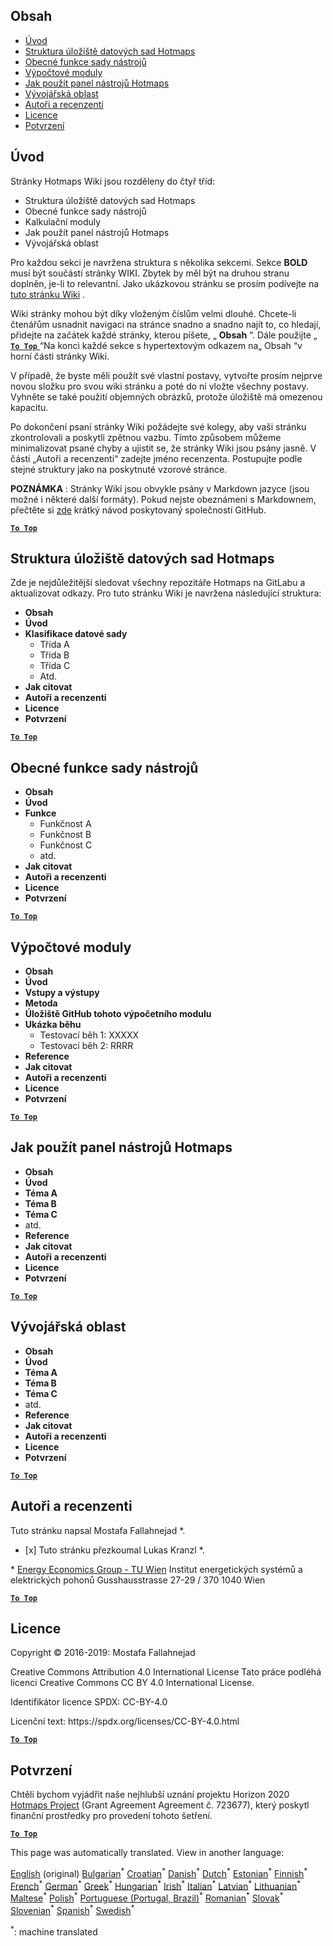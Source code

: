 <h2> Obsah </h2><ul><li> <a href="#Introduction">Úvod</a> </li><li> <a href="#Hotmaps-data-set-repository-structure">Struktura úložiště datových sad Hotmaps</a> </li><li> <a href="#General-functionalities-of-the-toolbox">Obecné funkce sady nástrojů</a> </li><li> <a href="#Calculation-modules">Výpočtové moduly</a> </li><li> <a href="#How-to-apply-the-Hotmaps-toolbox">Jak použít panel nástrojů Hotmaps</a> </li><li> <a href="#Developers-area">Vývojářská oblast</a> </li><li> <a href="#authors-and-reviewers">Autoři a recenzenti</a> </li><li> <a href="#license">Licence</a> </li><li> <a href="#acknowledgement">Potvrzení</a> </li></ul><h2> Úvod </h2><p> Stránky Hotmaps Wiki jsou rozděleny do čtyř tříd: </p><ul><li> Struktura úložiště datových sad Hotmaps </li><li> Obecné funkce sady nástrojů </li><li> Kalkulační moduly </li><li> Jak použít panel nástrojů Hotmaps </li><li> Vývojářská oblast </li></ul><p> Pro každou sekci je navržena struktura s několika sekcemi. Sekce <strong>BOLD</strong> musí být součástí stránky WIKI. Zbytek by měl být na druhou stranu doplněn, je-li to relevantní. Jako ukázkovou stránku se prosím podívejte na <a href="https://github.com/HotMaps/hotmaps_wiki/wiki/CM-District-heating-potential-user-defined-thresholds">tuto stránku Wiki</a> . </p><p> Wiki stránky mohou být díky vloženým číslům velmi dlouhé. Chcete-li čtenářům usnadnit navigaci na stránce snadno a snadno najít to, co hledají, přidejte na začátek každé stránky, kterou píšete, „ <strong>Obsah</strong> “. Dále použijte „ <ins> <code><strong><a href="#table-of-contents">To Top</a></strong></code> </ins> “Na konci každé sekce s hypertextovým odkazem na„ Obsah “v horní části stránky Wiki. </p><p> V případě, že byste měli použít své vlastní postavy, vytvořte prosím nejprve novou složku pro svou wiki stránku a poté do ní vložte všechny postavy. Vyhněte se také použití objemných obrázků, protože úložiště má omezenou kapacitu. </p><p> Po dokončení psaní stránky Wiki požádejte své kolegy, aby vaši stránku zkontrolovali a poskytli zpětnou vazbu. Tímto způsobem můžeme minimalizovat psané chyby a ujistit se, že stránky Wiki jsou psány jasně. V části „Autoři a recenzenti“ zadejte jméno recenzenta. Postupujte podle stejné struktury jako na poskytnuté vzorové stránce. </p><p> <strong>POZNÁMKA</strong> : Stránky Wiki jsou obvykle psány v Markdown jazyce (jsou možné i některé další formáty). Pokud nejste obeznámeni s Markdownem, přečtěte si <a href="https://guides.github.com/features/mastering-markdown/">zde</a> krátký návod poskytovaný společností GitHub. </p><p><ins> <code><strong><a href="#table-of-contents">To Top</a></strong></code> </ins> </p><h2> Struktura úložiště datových sad Hotmaps </h2><p> Zde je nejdůležitější sledovat všechny repozitáře Hotmaps na GitLabu a aktualizovat odkazy. Pro tuto stránku Wiki je navržena následující struktura: </p><ul><li> <strong>Obsah</strong> </li><li> <strong>Úvod</strong> </li><li> <strong>Klasifikace datové sady</strong> <ul><li> Třída A </li><li> Třída B </li><li> Třída C </li><li> Atd. </li></ul></li><li> <strong>Jak citovat</strong> </li><li> <strong>Autoři a recenzenti</strong> </li><li> <strong>Licence</strong> </li><li> <strong>Potvrzení</strong> </li></ul><p><ins> <code><strong><a href="#table-of-contents">To Top</a></strong></code> </ins> </p><h2> Obecné funkce sady nástrojů </h2><ul><li> <strong>Obsah</strong> </li><li> <strong>Úvod</strong> </li><li> <strong>Funkce</strong> <ul><li> Funkčnost A </li><li> Funkčnost B </li><li> Funkčnost C </li><li> atd. </li></ul></li><li> <strong>Jak citovat</strong> </li><li> <strong>Autoři a recenzenti</strong> </li><li> <strong>Licence</strong> </li><li> <strong>Potvrzení</strong> </li></ul><p><ins> <code><strong><a href="#table-of-contents">To Top</a></strong></code> </ins> </p><h2> Výpočtové moduly </h2><ul><li> <strong>Obsah</strong> </li><li> <strong>Úvod</strong> </li><li> <strong>Vstupy a výstupy</strong> </li><li> <strong>Metoda</strong> </li><li> <strong>Úložiště GitHub tohoto výpočetního modulu</strong> </li><li> <strong>Ukázka běhu</strong> <ul><li> Testovací běh 1: XXXXX </li><li> Testovací běh 2: RRRR </li></ul></li><li> <strong>Reference</strong> </li><li> <strong>Jak citovat</strong> </li><li> <strong>Autoři a recenzenti</strong> </li><li> <strong>Licence</strong> </li><li> <strong>Potvrzení</strong> </li></ul><p><ins> <code><strong><a href="#table-of-contents">To Top</a></strong></code> </ins> </p><h2> Jak použít panel nástrojů Hotmaps </h2><ul><li> <strong>Obsah</strong> </li><li> <strong>Úvod</strong> </li><li> <strong>Téma A</strong> </li><li> <strong>Téma B</strong> </li><li> <strong>Téma C</strong> </li><li> atd. </li><li> <strong>Reference</strong> </li><li> <strong>Jak citovat</strong> </li><li> <strong>Autoři a recenzenti</strong> </li><li> <strong>Licence</strong> </li><li> <strong>Potvrzení</strong> </li></ul><p><ins> <code><strong><a href="#table-of-contents">To Top</a></strong></code> </ins> </p><h2> Vývojářská oblast </h2><ul><li> <strong>Obsah</strong> </li><li> <strong>Úvod</strong> </li><li> <strong>Téma A</strong> </li><li> <strong>Téma B</strong> </li><li> <strong>Téma C</strong> </li><li> atd. </li><li> <strong>Reference</strong> </li><li> <strong>Jak citovat</strong> </li><li> <strong>Autoři a recenzenti</strong> </li><li> <strong>Licence</strong> </li><li> <strong>Potvrzení</strong> </li></ul><p><ins> <code><strong><a href="#table-of-contents">To Top</a></strong></code> </ins> </p><h2> Autoři a recenzenti </h2><p> Tuto stránku napsal Mostafa Fallahnejad *. </p><ul><li> [x] Tuto stránku přezkoumal Lukas Kranzl *. </li></ul><p> * <a href="https://eeg.tuwien.ac.at/">Energy Economics Group - TU Wien</a> Institut energetických systémů a elektrických pohonů Gusshausstrasse 27-29 / 370 1040 Wien </p><p><ins> <code><strong><a href="#table-of-contents">To Top</a></strong></code> </ins> </p><h2> Licence </h2><p> Copyright © 2016-2019: Mostafa Fallahnejad </p><p> Creative Commons Attribution 4.0 International License Tato práce podléhá licenci Creative Commons CC BY 4.0 International License. </p><p> Identifikátor licence SPDX: CC-BY-4.0 </p><p> Licenční text: https://spdx.org/licenses/CC-BY-4.0.html </p><p><ins> <code><strong><a href="#table-of-contents">To Top</a></strong></code> </ins> </p><h2> Potvrzení </h2><p> Chtěli bychom vyjádřit naše nejhlubší uznání projektu Horizon 2020 <a href="https://www.hotmaps-project.eu">Hotmaps Project</a> (Grant Agreement Agreement č. 723677), který poskytl finanční prostředky pro provedení tohoto šetření. </p><p><ins> <code><strong><a href="#table-of-contents">To Top</a></strong></code> </ins> </p>

This page was automatically translated. View in another language:

[English](en-Guidelines-for-writing-a-Hotmaps-Wiki-page) (original) [Bulgarian](bg-Guidelines-for-writing-a-Hotmaps-Wiki-page)<sup>\*</sup> [Croatian](hr-Guidelines-for-writing-a-Hotmaps-Wiki-page)<sup>\*</sup>  [Danish](da-Guidelines-for-writing-a-Hotmaps-Wiki-page)<sup>\*</sup> [Dutch](nl-Guidelines-for-writing-a-Hotmaps-Wiki-page)<sup>\*</sup> [Estonian](et-Guidelines-for-writing-a-Hotmaps-Wiki-page)<sup>\*</sup> [Finnish](fi-Guidelines-for-writing-a-Hotmaps-Wiki-page)<sup>\*</sup> [French](fr-Guidelines-for-writing-a-Hotmaps-Wiki-page)<sup>\*</sup> [German](de-Guidelines-for-writing-a-Hotmaps-Wiki-page)<sup>\*</sup> [Greek](el-Guidelines-for-writing-a-Hotmaps-Wiki-page)<sup>\*</sup> [Hungarian](hu-Guidelines-for-writing-a-Hotmaps-Wiki-page)<sup>\*</sup> [Irish](ga-Guidelines-for-writing-a-Hotmaps-Wiki-page)<sup>\*</sup> [Italian](it-Guidelines-for-writing-a-Hotmaps-Wiki-page)<sup>\*</sup> [Latvian](lv-Guidelines-for-writing-a-Hotmaps-Wiki-page)<sup>\*</sup> [Lithuanian](lt-Guidelines-for-writing-a-Hotmaps-Wiki-page)<sup>\*</sup> [Maltese](mt-Guidelines-for-writing-a-Hotmaps-Wiki-page)<sup>\*</sup> [Polish](pl-Guidelines-for-writing-a-Hotmaps-Wiki-page)<sup>\*</sup> [Portuguese (Portugal, Brazil)](pt-Guidelines-for-writing-a-Hotmaps-Wiki-page)<sup>\*</sup> [Romanian](ro-Guidelines-for-writing-a-Hotmaps-Wiki-page)<sup>\*</sup> [Slovak](sk-Guidelines-for-writing-a-Hotmaps-Wiki-page)<sup>\*</sup> [Slovenian](sl-Guidelines-for-writing-a-Hotmaps-Wiki-page)<sup>\*</sup> [Spanish](es-Guidelines-for-writing-a-Hotmaps-Wiki-page)<sup>\*</sup> [Swedish](sv-Guidelines-for-writing-a-Hotmaps-Wiki-page)<sup>\*</sup> 

<sup>\*</sup>: machine translated
